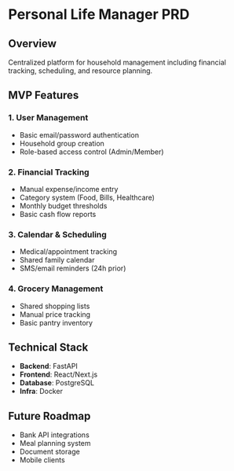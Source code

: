 # Personal Life Manager PRD

## Overview
Centralized platform for household management including financial tracking, scheduling, and resource planning.

## MVP Features
### 1. User Management
- Basic email/password authentication
- Household group creation
- Role-based access control (Admin/Member)

### 2. Financial Tracking
- Manual expense/income entry
- Category system (Food, Bills, Healthcare)
- Monthly budget thresholds
- Basic cash flow reports

### 3. Calendar & Scheduling
- Medical/appointment tracking
- Shared family calendar
- SMS/email reminders (24h prior)

### 4. Grocery Management
- Shared shopping lists
- Manual price tracking
- Basic pantry inventory

## Technical Stack
- **Backend**: FastAPI
- **Frontend**: React/Next.js
- **Database**: PostgreSQL
- **Infra**: Docker

## Future Roadmap
- Bank API integrations
- Meal planning system
- Document storage
- Mobile clients
